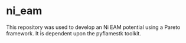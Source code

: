 # ni_eam

This repository was used to develop an Ni EAM potential using a Pareto framework.  It is dependent upon the pyflamestk toolkit.
